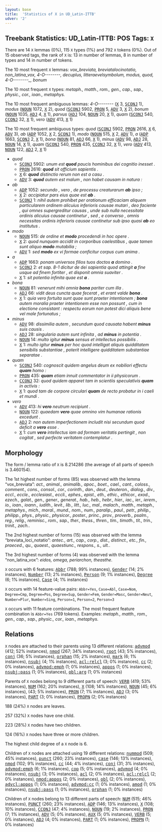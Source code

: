 ```yaml
---
layout: base
title:  'Statistics of X in UD_Latin-ITTB'
udver: '2'
---
```


## Treebank Statistics: UD_Latin-ITTB: POS Tags: `X`

There are 14 `X` lemmas (0%), 115 `X` types (1%) and 792 `X` tokens (0%).
Out of 15 observed tags, the rank of `X` is: 13 in number of lemmas, 8 in number of types and 14 in number of tokens.

The 10 most frequent `X` lemmas: <em>vox_breviata, b​r​e​v​i​a​t​a​_​l​o​c​i​_​n​o​t​a​t​i​o, non_latina_vox, 4-O--------, decuplus, l​i​t​t​e​r​a​e​_​v​e​l​_​s​y​m​b​o​l​u​m, modus, quod, 4-O--------_, bonum</em>

The 10 most frequent `X` types:  <em>metaph., matth., rom., gen., cap., sap., physic., cor., ioan., metaphys.</em>

The 10 most frequent ambiguous lemmas: <em>4-O--------</em> (<tt><a href="la_ittb-pos-X.html">X</a></tt> 3, <tt><a href="la_ittb-pos-SCONJ.html">SCONJ</a></tt> 1), <em>modus</em> (<tt><a href="la_ittb-pos-NOUN.html">NOUN</a></tt> 1072, <tt><a href="la_ittb-pos-X.html">X</a></tt> 2), <em>quod</em> (<tt><a href="la_ittb-pos-SCONJ.html">SCONJ</a></tt> 5902, <tt><a href="la_ittb-pos-PRON.html">PRON</a></tt> 5, <tt><a href="la_ittb-pos-ADV.html">ADV</a></tt> 3, <tt><a href="la_ittb-pos-X.html">X</a></tt> 2), <em>bonum</em> (<tt><a href="la_ittb-pos-NOUN.html">NOUN</a></tt> 1035, <tt><a href="la_ittb-pos-ADJ.html">ADJ</a></tt> 4, <tt><a href="la_ittb-pos-X.html">X</a></tt> 1), <em>parvus</em> (<tt><a href="la_ittb-pos-ADJ.html">ADJ</a></tt> 104, <tt><a href="la_ittb-pos-NOUN.html">NOUN</a></tt> 20, <tt><a href="la_ittb-pos-X.html">X</a></tt> 1), <em>quam</em> (<tt><a href="la_ittb-pos-SCONJ.html">SCONJ</a></tt> 540, <tt><a href="la_ittb-pos-CCONJ.html">CCONJ</a></tt> 32, <tt><a href="la_ittb-pos-X.html">X</a></tt> 1), <em>vero</em> (<tt><a href="la_ittb-pos-ADV.html">ADV</a></tt> 413, <tt><a href="la_ittb-pos-X.html">X</a></tt> 1)

The 10 most frequent ambiguous types:  <em>quod</em> (<tt><a href="la_ittb-pos-SCONJ.html">SCONJ</a></tt> 5902, <tt><a href="la_ittb-pos-PRON.html">PRON</a></tt> 2616, <tt><a href="la_ittb-pos-X.html">X</a></tt> 6, <tt><a href="la_ittb-pos-ADV.html">ADV</a></tt> 3), <em>ab</em> (<tt><a href="la_ittb-pos-ADP.html">ADP</a></tt> 1052, <tt><a href="la_ittb-pos-X.html">X</a></tt> 2, <tt><a href="la_ittb-pos-SCONJ.html">SCONJ</a></tt> 1), <em>modo</em> (<tt><a href="la_ittb-pos-NOUN.html">NOUN</a></tt> 515, <tt><a href="la_ittb-pos-X.html">X</a></tt> 2, <tt><a href="la_ittb-pos-ADV.html">ADV</a></tt> 1), <em>a</em> (<tt><a href="la_ittb-pos-ADP.html">ADP</a></tt> 1663, <tt><a href="la_ittb-pos-SCONJ.html">SCONJ</a></tt> 2, <tt><a href="la_ittb-pos-X.html">X</a></tt> 1), <em>bona</em> (<tt><a href="la_ittb-pos-NOUN.html">NOUN</a></tt> 81, <tt><a href="la_ittb-pos-ADJ.html">ADJ</a></tt> 66, <tt><a href="la_ittb-pos-X.html">X</a></tt> 1), <em>minus</em> (<tt><a href="la_ittb-pos-ADV.html">ADV</a></tt> 98, <tt><a href="la_ittb-pos-ADJ.html">ADJ</a></tt> 28, <tt><a href="la_ittb-pos-NOUN.html">NOUN</a></tt> 14, <tt><a href="la_ittb-pos-X.html">X</a></tt> 1), <em>quam</em> (<tt><a href="la_ittb-pos-SCONJ.html">SCONJ</a></tt> 540, <tt><a href="la_ittb-pos-PRON.html">PRON</a></tt> 435, <tt><a href="la_ittb-pos-CCONJ.html">CCONJ</a></tt> 32, <tt><a href="la_ittb-pos-X.html">X</a></tt> 1), <em>vero</em> (<tt><a href="la_ittb-pos-ADV.html">ADV</a></tt> 413, <tt><a href="la_ittb-pos-NOUN.html">NOUN</a></tt> 122, <tt><a href="la_ittb-pos-ADJ.html">ADJ</a></tt> 2, <tt><a href="la_ittb-pos-X.html">X</a></tt> 1)


* <em>quod</em>
  * <tt><a href="la_ittb-pos-SCONJ.html">SCONJ</a></tt> 5902: <em>unum est <b>quod</b> paucis hominibus dei cognitio inesset .</em>
  * <tt><a href="la_ittb-pos-PRON.html">PRON</a></tt> 2616: <em><b>quod</b> sit officium sapientis .</em>
  * <tt><a href="la_ittb-pos-X.html">X</a></tt> 6: <em><b>quod</b> distinctio rerum non est a casu .</em>
  * <tt><a href="la_ittb-pos-ADV.html">ADV</a></tt> 3: <em><b>quod</b> autem est malum , non habet causam in natura :</em>
* <em>ab</em>
  * <tt><a href="la_ittb-pos-ADP.html">ADP</a></tt> 1052: <em>secundo , vero , de processu creaturarum <b>ab</b> ipso ;</em>
  * <tt><a href="la_ittb-pos-X.html">X</a></tt> 2: <em>accipiatur pars eius quae est <b>ab</b> .</em>
  * <tt><a href="la_ittb-pos-SCONJ.html">SCONJ</a></tt> 1: <em>nihil autem prohibet per orationum efficaciam aliquem particularem ordinem alicuius inferioris causae mutari , deo faciente , qui omnes supergreditur causas , unde sub nulla necessitate ordinis alicuius causae continetur , sed , e converso , omnis necessitas ordinis inferioris causae continetur sub ipso quasi <b>ab</b> eo institutus .</em>
* <em>modo</em>
  * <tt><a href="la_ittb-pos-NOUN.html">NOUN</a></tt> 515: <em>de ordine et <b>modo</b> procedendi in hoc opere .</em>
  * <tt><a href="la_ittb-pos-X.html">X</a></tt> 2: <em>quod nunquam accidit in corporibus caelestibus , quae tamen sunt aliquo <b>modo</b> mutabilia ;</em>
  * <tt><a href="la_ittb-pos-ADV.html">ADV</a></tt> 1: <em>sed <b>modo</b> ex vi formae conficitur corpus cum anima .</em>
* <em>a</em>
  * <tt><a href="la_ittb-pos-ADP.html">ADP</a></tt> 1663: <em>ponam universos filios tuos doctos <b>a</b> domino .</em>
  * <tt><a href="la_ittb-pos-SCONJ.html">SCONJ</a></tt> 2: <em>et sap. 8-1 dicitur de dei sapientia quod attingit <b>a</b> fine usque ad finem fortiter , et disponit omnia suaviter .</em>
  * <tt><a href="la_ittb-pos-X.html">X</a></tt> 1: <em>sit potentia infinita quae est <b>a</b> .</em>
* <em>bona</em>
  * <tt><a href="la_ittb-pos-NOUN.html">NOUN</a></tt> 81: <em>venerunt mihi omnia <b>bona</b> pariter cum illa .</em>
  * <tt><a href="la_ittb-pos-ADJ.html">ADJ</a></tt> 66: <em>vidit deus cuncta quae fecerat , et erant valde <b>bona</b> .</em>
  * <tt><a href="la_ittb-pos-X.html">X</a></tt> 1: <em>quia vero fortuita sunt quae sunt praeter intentionem ; <b>bona</b> autem moralia praeter intentionem esse non possunt , cum in electione consistant : respectu eorum non potest dici aliquis bene vel male fortunatus ;</em>
* <em>minus</em>
  * <tt><a href="la_ittb-pos-ADV.html">ADV</a></tt> 98: <em>dissimilia autem , secundum quod causata habent <b>minus</b> suis causis .</em>
  * <tt><a href="la_ittb-pos-ADJ.html">ADJ</a></tt> 28: <em>singularia autem sunt infinita , ad <b>minus</b> in potentia .</em>
  * <tt><a href="la_ittb-pos-NOUN.html">NOUN</a></tt> 14: <em>multo igitur <b>minus</b> sensus et intellectus possibilis .</em>
  * <tt><a href="la_ittb-pos-X.html">X</a></tt> 1: <em>multo igitur <b>minus</b> per hoc quod intelligat aliquis quidditatem sensibilis substantiae , poterit intelligere quidditatem substantiae separatae .</em>
* <em>quam</em>
  * <tt><a href="la_ittb-pos-SCONJ.html">SCONJ</a></tt> 540: <em>cognoscit quidem angelus deum ex nobiliori effectu <b>quam</b> homo :</em>
  * <tt><a href="la_ittb-pos-PRON.html">PRON</a></tt> 435: <em><b>quam</b> etiam innuit commentator in ii physicorum .</em>
  * <tt><a href="la_ittb-pos-CCONJ.html">CCONJ</a></tt> 32: <em>quod quidem apparet tam in scientiis speculativis <b>quam</b> in activis :</em>
  * <tt><a href="la_ittb-pos-X.html">X</a></tt> 1: <em>quod tam de corpore circulari <b>quam</b> de recto probatur in i caeli et mundi .</em>
* <em>vero</em>
  * <tt><a href="la_ittb-pos-ADV.html">ADV</a></tt> 413: <em>hi <b>vero</b> neutrum recipiunt .</em>
  * <tt><a href="la_ittb-pos-NOUN.html">NOUN</a></tt> 122: <em>quaedam <b>vero</b> quae omnino vim humanae rationis excedunt .</em>
  * <tt><a href="la_ittb-pos-ADJ.html">ADJ</a></tt> 2: <em>non autem imperfectionem includit nisi secundum quod deficit a <b>vero</b> esse .</em>
  * <tt><a href="la_ittb-pos-X.html">X</a></tt> 1: <em>cum <b>vero</b> intellectus iam ad formam veritatis pertingit , non cogitat , sed perfecte veritatem contemplatur .</em>

## Morphology

The form / lemma ratio of `X` is 8.214286 (the average of all parts of speech is 3.460154).

The 1st highest number of forms (85) was observed with the lemma “vox_breviata”: <em>act., animal., animalib., apoc., boet., cael., cant., coloss., comment., cons., consol., cor., corinth., dan., deut., deuteron., dialog., div., eccl., eccle., ecclesiast., eccli., ephes., epist., eth., ethic., ethicor., exod., ezech., galat., gen., gener., generat., hab., heb., hebr., hier., iac., ier., ierem., io., ioan., ioann., iudith., levit., lib., litt., luc., mal., malach., matth., metaph., metaphys., mich., moral., mund., nom., num., paralip., paul., petr., philip., philipp., phys., physic., physicor., poster., princ., prov., proverb., psalm., reg., relig., reminisc., rom., sap., ther., thess., thren., tim., timoth., tit., trin., trinit., zach.</em>.

The 2nd highest number of forms (15) was observed with the lemma “breviata_loci_notatio”: <em>antec., art., cap., corp., dist., distinct., etc., fin., praeced., qu., quaest., quaestiunc., respons., s., ult.</em>.

The 3rd highest number of forms (4) was observed with the lemma “non_latina_vox”: <em>eidos, omega, periarchon, theasthe</em>.

`X` occurs with 6 features: <tt><a href="la_ittb-feat-Abbr.html">Abbr</a></tt> (788; 99% instances), <tt><a href="la_ittb-feat-Gender.html">Gender</a></tt> (14; 2% instances), <tt><a href="la_ittb-feat-Number.html">Number</a></tt> (13; 2% instances), <tt><a href="la_ittb-feat-Person.html">Person</a></tt> (9; 1% instances), <tt><a href="la_ittb-feat-Degree.html">Degree</a></tt> (6; 1% instances), <tt><a href="la_ittb-feat-Case.html">Case</a></tt> (4; 1% instances)

`X` occurs with 14 feature-value pairs: `Abbr=Yes`, `Case=Abl`, `Case=Nom`, `Degree=Cmp`, `Degree=Pos`, `Degree=Sup`, `Gender=Fem`, `Gender=Masc`, `Gender=Neut`, `Number=Plur`, `Number=Sing`, `Person=1`, `Person=2`, `Person=3`

`X` occurs with 11 feature combinations.
The most frequent feature combination is `Abbr=Yes` (769 tokens).
Examples: <em>metaph., matth., rom., gen., cap., sap., physic., cor., ioan., metaphys.</em>


## Relations

`X` nodes are attached to their parents using 13 different relations: <tt><a href="la_ittb-dep-advmod.html">advmod</a></tt> (412; 52% instances), <tt><a href="la_ittb-dep-nmod.html">nmod</a></tt> (267; 34% instances), <tt><a href="la_ittb-dep-root.html">root</a></tt> (43; 5% instances), <tt><a href="la_ittb-dep-conj.html">conj</a></tt> (36; 5% instances), <tt><a href="la_ittb-dep-orphan.html">orphan</a></tt> (15; 2% instances), <tt><a href="la_ittb-dep-mark.html">mark</a></tt> (6; 1% instances), <tt><a href="la_ittb-dep-nsubj.html">nsubj</a></tt> (4; 1% instances), <tt><a href="la_ittb-dep-acl-relcl.html">acl:relcl</a></tt> (3; 0% instances), <tt><a href="la_ittb-dep-cc.html">cc</a></tt> (2; 0% instances), <tt><a href="la_ittb-dep-advmod-emph.html">advmod:emph</a></tt> (1; 0% instances), <tt><a href="la_ittb-dep-appos.html">appos</a></tt> (1; 0% instances), <tt><a href="la_ittb-dep-nsubj-pass.html">nsubj:pass</a></tt> (1; 0% instances), <tt><a href="la_ittb-dep-obl-arg.html">obl:arg</a></tt> (1; 0% instances)

Parents of `X` nodes belong to 9 different parts of speech: <tt><a href="la_ittb-pos-VERB.html">VERB</a></tt> (419; 53% instances), <tt><a href="la_ittb-pos-NUM.html">NUM</a></tt> (162; 20% instances), <tt><a href="la_ittb-pos-X.html">X</a></tt> (108; 14% instances), <tt><a href="la_ittb-pos-NOUN.html">NOUN</a></tt> (45; 6% instances),  (43; 5% instances), <tt><a href="la_ittb-pos-PRON.html">PRON</a></tt> (7; 1% instances), <tt><a href="la_ittb-pos-ADJ.html">ADJ</a></tt> (3; 0% instances), <tt><a href="la_ittb-pos-PART.html">PART</a></tt> (3; 0% instances), <tt><a href="la_ittb-pos-PROPN.html">PROPN</a></tt> (2; 0% instances)

188 (24%) `X` nodes are leaves.

257 (32%) `X` nodes have one child.

223 (28%) `X` nodes have two children.

124 (16%) `X` nodes have three or more children.

The highest child degree of a `X` node is 6.

Children of `X` nodes are attached using 19 different relations: <tt><a href="la_ittb-dep-nummod.html">nummod</a></tt> (509; 45% instances), <tt><a href="la_ittb-dep-punct.html">punct</a></tt> (260; 23% instances), <tt><a href="la_ittb-dep-case.html">case</a></tt> (146; 13% instances), <tt><a href="la_ittb-dep-nmod.html">nmod</a></tt> (102; 9% instances), <tt><a href="la_ittb-dep-cc.html">cc</a></tt> (44; 4% instances), <tt><a href="la_ittb-dep-conj.html">conj</a></tt> (31; 3% instances), <tt><a href="la_ittb-dep-advmod-emph.html">advmod:emph</a></tt> (6; 1% instances), <tt><a href="la_ittb-dep-cop.html">cop</a></tt> (5; 0% instances), <tt><a href="la_ittb-dep-advmod.html">advmod</a></tt> (4; 0% instances), <tt><a href="la_ittb-dep-nsubj.html">nsubj</a></tt> (3; 0% instances), <tt><a href="la_ittb-dep-acl.html">acl</a></tt> (2; 0% instances), <tt><a href="la_ittb-dep-acl-relcl.html">acl:relcl</a></tt> (2; 0% instances), <tt><a href="la_ittb-dep-nmod-appos.html">nmod:appos</a></tt> (2; 0% instances), <tt><a href="la_ittb-dep-obl.html">obl</a></tt> (2; 0% instances), <tt><a href="la_ittb-dep-advcl-appos.html">advcl:appos</a></tt> (1; 0% instances), <tt><a href="la_ittb-dep-advmod-cc.html">advmod:cc</a></tt> (1; 0% instances), <tt><a href="la_ittb-dep-amod.html">amod</a></tt> (1; 0% instances), <tt><a href="la_ittb-dep-nsubj-pass.html">nsubj:pass</a></tt> (1; 0% instances), <tt><a href="la_ittb-dep-orphan.html">orphan</a></tt> (1; 0% instances)

Children of `X` nodes belong to 13 different parts of speech: <tt><a href="la_ittb-pos-NUM.html">NUM</a></tt> (515; 46% instances), <tt><a href="la_ittb-pos-PUNCT.html">PUNCT</a></tt> (260; 23% instances), <tt><a href="la_ittb-pos-ADP.html">ADP</a></tt> (146; 13% instances), <tt><a href="la_ittb-pos-X.html">X</a></tt> (108; 10% instances), <tt><a href="la_ittb-pos-CCONJ.html">CCONJ</a></tt> (47; 4% instances), <tt><a href="la_ittb-pos-NOUN.html">NOUN</a></tt> (19; 2% instances), <tt><a href="la_ittb-pos-PRON.html">PRON</a></tt> (7; 1% instances), <tt><a href="la_ittb-pos-ADV.html">ADV</a></tt> (5; 0% instances), <tt><a href="la_ittb-pos-AUX.html">AUX</a></tt> (5; 0% instances), <tt><a href="la_ittb-pos-VERB.html">VERB</a></tt> (5; 0% instances), <tt><a href="la_ittb-pos-ADJ.html">ADJ</a></tt> (4; 0% instances), <tt><a href="la_ittb-pos-PART.html">PART</a></tt> (1; 0% instances), <tt><a href="la_ittb-pos-PROPN.html">PROPN</a></tt> (1; 0% instances)

